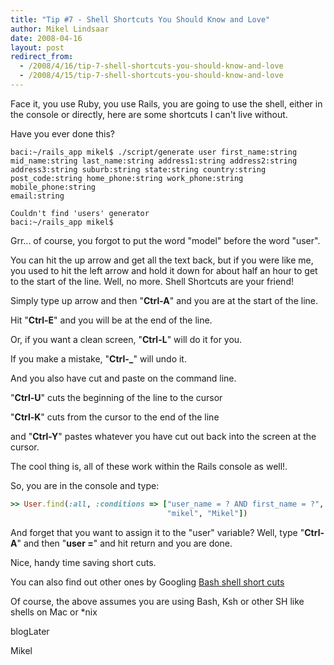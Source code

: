 ```yaml
---
title: "Tip #7 - Shell Shortcuts You Should Know and Love"
author: Mikel Lindsaar
date: 2008-04-16
layout: post
redirect_from:
  - /2008/4/16/tip-7-shell-shortcuts-you-should-know-and-love
  - /2008/4/15/tip-7-shell-shortcuts-you-should-know-and-love
---
```

Face it, you use Ruby, you use Rails, you are going to use the shell,
either in the console or directly, here are some shortcuts I can't live
without.

Have you ever done this?

``` shell
baci:~/rails_app mikel$ ./script/generate user first_name:string
mid_name:string last_name:string address1:string address2:string
address3:string suburb:string state:string country:string
post_code:string home_phone:string work_phone:string mobile_phone:string
email:string

Couldn't find 'users' generator
baci:~/rails_app mikel$ 
```

Grr... of course, you forgot to put the word "model" before the word
"user".

You can hit the up arrow and get all the text back, but if you were like
me, you used to hit the left arrow and hold it down for about half an
hour to get to the start of the line. Well, no more. Shell Shortcuts are
your friend!

Simply type up arrow and then "**Ctrl-A**" and you are at the start of
the line.

Hit "**Ctrl-E**" and you will be at the end of the line.

Or, if you want a clean screen, "**Ctrl-L**" will do it for you.

If you make a mistake, "**Ctrl-\_**" will undo it.

And you also have cut and paste on the command line.

"**Ctrl-U**" cuts the beginning of the line to the cursor

"**Ctrl-K**" cuts from the cursor to the end of the line

and "**Ctrl-Y**" pastes whatever you have cut out back into the screen
at the cursor.

The cool thing is, all of these work within the Rails console as well!.

So, you are in the console and type:

``` ruby
>> User.find(:all, :conditions => ["user_name = ? AND first_name = ?",
                                   "mikel", "Mikel"])
```

And forget that you want to assign it to the "user" variable? Well, type
"**Ctrl-A**" and then "**user =**" and hit return and you are done.

Nice, handy time saving short cuts.

You can also find out other ones by Googling [Bash shell short
cuts](http://www.google.com/search?&amp;rls=en&amp;q=Bash+shell+short+cuts&amp;ie=UTF-8&amp;oe=UTF-8)

Of course, the above assumes you are using Bash, Ksh or other SH like
shells on Mac or \*nix

blogLater

Mikel

